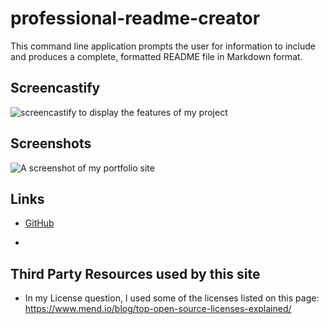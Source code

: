 # professional-readme-creator

This command line application prompts the user for information to include and produces a complete, formatted README file in Markdown format.


## Screencastify

![screencastify to display the features of my project]( )

## Screenshots

![A screenshot of my portfolio site]( )

## Links

* [GitHub](https://github.com/queendoescode/professional-readme-creator)

* 

## Third Party Resources used by this site

* In my License question, I used some of the licenses listed on this page:
https://www.mend.io/blog/top-open-source-licenses-explained/

